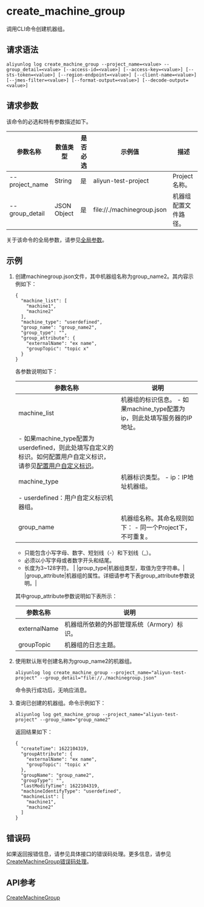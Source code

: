 # create\_machine\_group

调用CLI命令创建机器组。

## 请求语法

```
aliyunlog log create_machine_group --project_name=<value> --group_detail=<value> [--access-id=<value>] [--access-key=<value>] [--sts-token=<value>] [--region-endpoint=<value>] [--client-name=<value>] [--jmes-filter=<value>] [--format-output=<value>] [--decode-output=<value>]
```

## 请求参数

该命令的必选和特有参数描述如下。

|参数名称|数值类型|是否必选|示例值|描述|
|----|----|----|---|--|
|--project\_name|String|是|aliyun-test-project|Project名称。|
|--group\_detail|JSON Object|是|file://./machinegroup.json|机器组配置文件路径。|

关于该命令的全局参数，请参见[全局参数](/intl.zh-CN/开发指南/CLI参考/全局参数.md)。

## 示例

1.  创建machinegroup.json文件，其中机器组名称为group\_name2。其内容示例如下：

    ```
    {
      "machine_list": [
        "machine1",
        "machine2"
      ],
      "machine_type": "userdefined",
      "group_name": "group_name2",
      "group_type": "",
      "group_attribute": {
        "externalName": "ex name",
        "groupTopic": "topic x"
      }
    }
    ```

    各参数说明如下：

    |参数名称|说明|
    |----|--|
    |machine\_list|机器组的标识信息。    -   如果machine\_type配置为ip，则此处填写服务器的IP地址。
    -   如果machine\_type配置为userdefined，则此处填写自定义的标识。如何配置用户自定义标识，请参见[配置用户自定义标识](/intl.zh-CN/数据采集/Logtail采集/机器组/创建用户自定义标识机器组.md)。 |
    |machine\_type|机器标识类型。    -   ip：IP地址机器组。
    -   userdefined：用户自定义标识机器组。 |
    |group\_name|机器组名称。其命名规则如下：    -   同一个Project下，不可重复。
    -   只能包含小写字母、数字、短划线（-）和下划线（\_）。
    -   必须以小写字母或者数字开头和结尾。
    -   长度为3~128字符。 |
    |group\_type|机器组类型，取值为空字符串。|
    |group\_attribute|机器组的属性。详细请参考下表group\_attribute参数说明。|

    其中group\_attribute参数说明如下表所示：

    |参数名称|说明|
    |----|--|
    |externalName|机器组所依赖的外部管理系统（Armory）标识。|
    |groupTopic|机器组的日志主题。|

2.  使用默认账号创建名称为group\_name2的机器组。

    ```
    aliyunlog log create_machine_group --project_name="aliyun-test-project" --group_detail="file://./machinegroup.json"
    ```

    命令执行成功后，无响应消息。

3.  查询已创建的机器组。命令示例如下：

    ```
    aliyunlog log get_machine_group --project_name="aliyun-test-project" --group_name="group_name2"
    ```

    返回结果如下：

    ```
    {
      "createTime": 1622104319,
      "groupAttribute": {
        "externalName": "ex name",
        "groupTopic": "topic x"
      },
      "groupName": "group_name2",
      "groupType": "",
      "lastModifyTime": 1622104319,
      "machineIdentifyType": "userdefined",
      "machineList": [
        "machine1",
        "machine2"
      ]
    }
    ```


## 错误码

如果返回报错信息，请参见具体接口的错误码处理。更多信息，请参见[CreateMachineGroup错误码处理](/intl.zh-CN/开发指南/API参考/Logtail机器组相关接口/CreateMachineGroup.md)。

## API参考

[CreateMachineGroup](/intl.zh-CN/开发指南/API参考/Logtail机器组相关接口/CreateMachineGroup.md)

